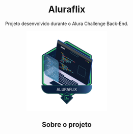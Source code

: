 <h1 style="text-align: center;"> Aluraflix</h1>
<p style="text-align: center;">Projeto desenvolvido durante o Alura Challenge Back-End.</p>
<img src="img/130516084-f199b740-4daf-4d67-a995-9bfdb2bd4560.png" alt="Aluraflix" style="display: block; margin-left: auto; margin-right: auto; width: 50%;" />
<h2 style="text-align: center;">Sobre o projeto</h2>

